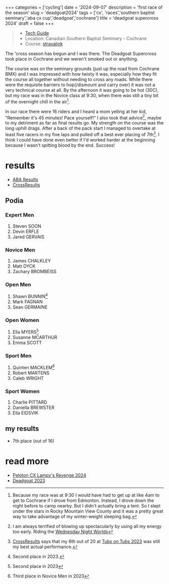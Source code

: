 +++
categories = ['cycling']
date = '2024-09-07'
description = 'first race of the season'
slug = 'deadgoat2024'
tags = ['cx', 'races','southern baptist seminary','aba cx cup','deadgoat','cochrane']
title = 'deadgoat supercross 2024'
draft = false
+++

> * [Tech Guide](https://www.albertabicycle.ab.ca/uploads/files/2024%20Documents/2024%20Tech%20Guides/2024%20Deadgoat%20Racing%20Supercross.pdf) 
> * Location: Canadian Southern Baptist Seminary - Cochrane
> * Course: [stravalink](https://www.strava.com/segments/37743927)

The 'cross season has begun and I was there. The Deadgoat Supercross took place in Cochrane and we weren't smoked out or anything.

The course was on the seminary grounds (just up the road from Cochrane BMX) and I was impressed with how twisty it was, especially how they fit the course all together without needing to cross any roads. While there were the requisite barriers to hop(/dismount and carry over) it was not a very technical course at all. By the afternoon it was going to be hot (30C), but my race was in the Novice class at 9:30, when there was still a tiny bit of the overnight chill in the air[^1].

[^1]: Because my race was at 9:30 I would have had to get up at like 4am to get to Cochrane if I drove from Edmonton. Instead, I drove down the night before to camp nearby. But I didn't actually bring a tent. So I slept under the stars in Rocky Mountain View County and it was a pretty great way to take advantage of my winter-weight sleeping bag.

In our race there were 16 riders and I heard a mom yelling at her kid, "Remember it's 45 minutes! Pace yourself!" I also took that advice[^2], maybe to my detriment as far as final results go. My strength on the course was the long uphill drags. After a back of the pack start I managed to overtake at least five racers in my five laps and pulled off a best ever placing of 7th[^3]. I think I could have done even better if I'd worked harder at the beginning because I wasn't spitting blood by the end. Success!

[^2]: I am always terrified of blowing up spectacularly by using all my energy too early. Riding the [Wednesday Night Worlds](../cxseason2024/)
[^3]: [CrossResults](https://www.crossresults.com/racer/217011) says that my 8th out of 20 at [Tubs on Tubs 2023](../tubsontubs2023/) was still my best actual performance.

# results

* [ABA Results](https://www.albertabicycle.ab.ca/uploads/files/2024%20Documents/2024%20Race%20Results/2024%20Deadgoat%20CX%20FInal.pdf)
* [CrossResults](https://www.crossresults.com/race/12350)

## Podia

### Expert Men

1. Steven SOON
2. Devin ERFLE
3. Jared GERVAIS

### Novice Men

1. James CHALKLEY
2. Matt DYCK
3. Zachary BROMBEISS

### Open Men

1. Shawn BUNNIN[^4]
2. Mark FAGNAN
3. Sean GERMAINE

[^4]: Second place in 2023.
### Open Women

1. Ella MYERS[^5]
2. Susanne MCARTHUR
3. Emma SCOTT

[^5]: Second place in 2023
### Sport Men

1. Quinten MACKLEM[^6]
2. Robert MARTENS
3. Caleb WRIGHT

[^6]: Third place in Novice Men in 2023

### Sport Women

1. Charlie PITTARD
2. Daniella BREWSTER
3. Ella EIDSVIK

## my results

* 7th place (out of 16)

# read more

* [Peloton CX Lampy's Revenge 2024](../peloton2024/)
* [Deadgoat 2023](../deadgoat2023/)
